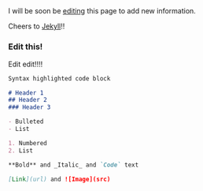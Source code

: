 ## 

I will be soon be [editing](https://github.com/pankajrohilla/rohillapankaj/edit/master/README.md) this page to add new information.

Cheers to [Jekyll](https://jekyllrb.com/)!!

### Edit this!

Edit edit!!!!

```markdown
Syntax highlighted code block

# Header 1
## Header 2
### Header 3

- Bulleted
- List

1. Numbered
2. List

**Bold** and _Italic_ and `Code` text

[Link](url) and ![Image](src)
```
